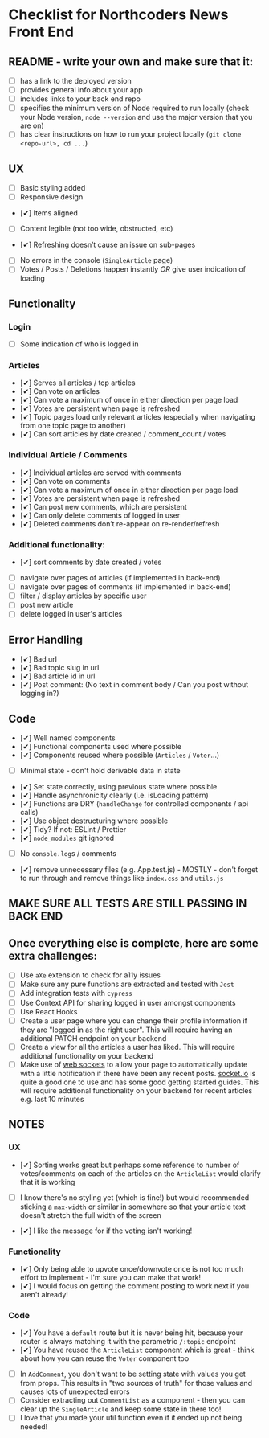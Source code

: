 # Checklist for Northcoders News Front End

## README - write your own and make sure that it:

- [ ] has a link to the deployed version
- [ ] provides general info about your app
- [ ] includes links to your back end repo
- [ ] specifies the minimum version of Node required to run locally (check your Node version, `node --version` and use the major version that you are on)
- [ ] has clear instructions on how to run your project locally (`git clone <repo-url>, cd ...`)

## UX

- [ ] Basic styling added
- [ ] Responsive design
- [✔] Items aligned
- [ ] Content legible (not too wide, obstructed, etc)
- [✔] Refreshing doesn’t cause an issue on sub-pages
- [ ] No errors in the console (`SingleArticle` page)
- [ ] Votes / Posts / Deletions happen instantly _OR_ give user indication of loading

## Functionality

### Login

- [ ] Some indication of who is logged in

### Articles

- [✔] Serves all articles / top articles
- [✔] Can vote on articles
- [✔] Can vote a maximum of once in either direction per page load
- [✔] Votes are persistent when page is refreshed
- [✔] Topic pages load only relevant articles (especially when navigating from one topic page to another)
- [✔] Can sort articles by date created / comment_count / votes

### Individual Article / Comments

- [✔] Individual articles are served with comments
- [✔] Can vote on comments
- [✔] Can vote a maximum of once in either direction per page load
- [✔] Votes are persistent when page is refreshed
- [✔] Can post new comments, which are persistent
- [✔] Can only delete comments of logged in user
- [✔] Deleted comments don’t re-appear on re-render/refresh

### Additional functionality:

- [✔] sort comments by date created / votes
- [ ] navigate over pages of articles (if implemented in back-end)
- [ ] navigate over pages of comments (if implemented in back-end)
- [ ] filter / display articles by specific user
- [ ] post new article
- [ ] delete logged in user's articles

## Error Handling

- [✔] Bad url
- [✔] Bad topic slug in url
- [✔] Bad article id in url
- [✔] Post comment: (No text in comment body / Can you post without logging in?)

## Code

- [✔] Well named components
- [✔] Functional components used where possible
- [✔] Components reused where possible (`Articles` / `Voter`...)
- [ ] Minimal state - don't hold derivable data in state
- [✔] Set state correctly, using previous state where possible
- [✔] Handle asynchronicity clearly (i.e. isLoading pattern)
- [✔] Functions are DRY (`handleChange` for controlled components / api calls)
- [✔] Use object destructuring where possible
- [✔] Tidy? If not: ESLint / Prettier
- [✔] `node_modules` git ignored
- [ ] No `console.log`s / comments
- [✔] remove unnecessary files (e.g. App.test.js) - MOSTLY - don't forget to run through and remove things like `index.css` and `utils.js`

## MAKE SURE ALL TESTS ARE STILL PASSING IN BACK END

## Once everything else is complete, here are some extra challenges:

- [ ] Use `aXe` extension to check for a11y issues
- [ ] Make sure any pure functions are extracted and tested with `Jest`
- [ ] Add integration tests with `cypress`
- [ ] Use Context API for sharing logged in user amongst components
- [ ] Use React Hooks
- [ ] Create a user page where you can change their profile information if they are "logged in as the right user". This will require having an additional PATCH endpoint on your backend
- [ ] Create a view for all the articles a user has liked. This will require additional functionality on your backend
- [ ] Make use of [web sockets](https://en.wikipedia.org/wiki/WebSocket) to allow your page to automatically update with a little notification if there have been any recent posts. [socket.io](https://socket.io/) is quite a good one to use and has some good getting started guides. This will require additional functionality on your backend for recent articles e.g. last 10 minutes

## NOTES

### UX

- [✔] Sorting works great but perhaps some reference to number of votes/comments on each of the articles on the `ArticleList` would clarify that it is working
- [ ] I know there's no styling yet (which is fine!) but would recommended sticking a `max-width` or similar in somewhere so that your article text doesn't stretch the full width of the screen
- [✔] I like the message for if the voting isn't working!

### Functionality

- [✔] Only being able to upvote once/downvote once is not too much effort to implement - I'm sure you can make that work!
- [✔] I would focus on getting the comment posting to work next if you aren't already!

### Code

- [✔] You have a `default` route but it is never being hit, because your router is always matching it with the parametric `/:topic` endpoint
- [✔] You have reused the `ArticleList` component which is great - think about how you can reuse the `Voter` component too
- [ ] In `AddComment`, you don't want to be setting state with values you get from props. This results in "two sources of truth" for those values and causes lots of unexpected errors
- [ ] Consider extracting out `CommentList` as a component - then you can clear up the `SingleArticle` and keep some state in there too!
- [ ] I love that you made your util function even if it ended up not being needed!
